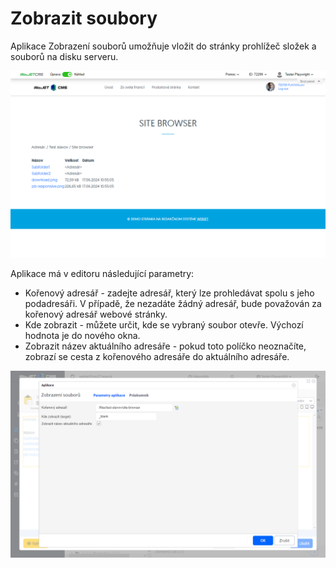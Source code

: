 # Zobrazit soubory

Aplikace Zobrazení souborů umožňuje vložit do stránky prohlížeč složek a souborů na disku serveru.

![](site-browser.png)

Aplikace má v editoru následující parametry:
- Kořenový adresář - zadejte adresář, který lze prohledávat spolu s jeho podadresáři. V případě, že nezadáte žádný adresář, bude považován za kořenový adresář webové stránky.
- Kde zobrazit - můžete určit, kde se vybraný soubor otevře. Výchozí hodnota je do nového okna.
- Zobrazit název aktuálního adresáře - pokud toto políčko neoznačíte, zobrazí se cesta z kořenového adresáře do aktuálního adresáře.

![](editor-dialog.png)

